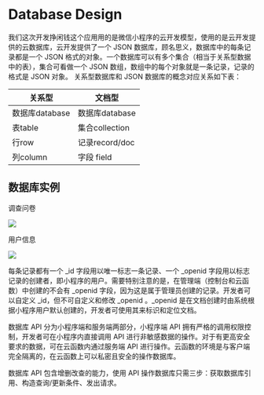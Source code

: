 # Database Design
我们这次开发挣闲钱这个应用用的是微信小程序的云开发模型，使用的是云开发提供的云数据库，云开发提供了一个 JSON 数据库，顾名思义，数据库中的每条记录都是一个 JSON 格式的对象。一个数据库可以有多个集合（相当于关系型数据中的表），集合可看做一个 JSON 数组，数组中的每个对象就是一条记录，记录的格式是 JSON 对象。
关系型数据库和 JSON 数据库的概念对应关系如下表：

| 关系型 | 文档型 |
| --- | --- |
| 数据库database | 数据库database |
| 表table | 集合collection |
| 行row | 记录record/doc |
| 列column | 字段 field |

## 数据库实例
调查问卷

![](/image/database1.png)

用户信息

![](/image/database2.jpg)

每条记录都有一个 _id 字段用以唯一标志一条记录、一个 _openid 字段用以标志记录的创建者，即小程序的用户。需要特别注意的是，在管理端（控制台和云函数）中创建的不会有 _openid 字段，因为这是属于管理员创建的记录。开发者可以自定义 _id，但不可自定义和修改 _openid 。_openid 是在文档创建时由系统根据小程序用户默认创建的，开发者可使用其来标识和定位文档。

数据库 API 分为小程序端和服务端两部分，小程序端 API 拥有严格的调用权限控制，开发者可在小程序内直接调用 API 进行非敏感数据的操作。对于有更高安全要求的数据，可在云函数内通过服务端 API 进行操作。云函数的环境是与客户端完全隔离的，在云函数上可以私密且安全的操作数据库。

数据库 API 包含增删改查的能力，使用 API 操作数据库只需三步：获取数据库引用、构造查询/更新条件、发出请求。